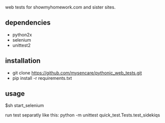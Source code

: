 


web tests for showmyhomework.com and sister sites.
  


## dependencies
 * python2x
 * selenium
 * unittest2


##  installation
 * git clone https://github.com/mysencare/pythonic_web_tests.git
 * pip install -r requirements.txt
  

## usage
   $sh start_selenium


   run test separatly like this:
      python -m unittest quick_test.Tests.test_sidekiqs
